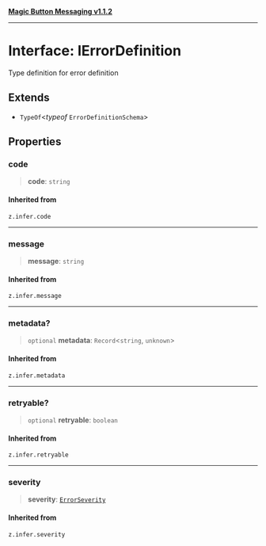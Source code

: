 [**Magic Button Messaging v1.1.2**](../README.md)

***

# Interface: IErrorDefinition

Type definition for error definition

## Extends

- `TypeOf`\<*typeof* `ErrorDefinitionSchema`\>

## Properties

### code

> **code**: `string`

#### Inherited from

`z.infer.code`

***

### message

> **message**: `string`

#### Inherited from

`z.infer.message`

***

### metadata?

> `optional` **metadata**: `Record`\<`string`, `unknown`\>

#### Inherited from

`z.infer.metadata`

***

### retryable?

> `optional` **retryable**: `boolean`

#### Inherited from

`z.infer.retryable`

***

### severity

> **severity**: [`ErrorSeverity`](../enumerations/ErrorSeverity.md)

#### Inherited from

`z.infer.severity`
